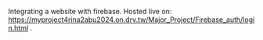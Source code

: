 Integrating a website with firebase. 
Hosted live on: https://myproject4rina2abu2024.on.drv.tw/Major_Project/Firebase_auth/login.html
 .
